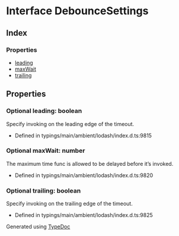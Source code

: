 # Interface DebounceSettings


## Index

### Properties
* [leading](_typings_main_ambient_lodash_index_d_._.debouncesettings.md#leading)
* [maxWait](_typings_main_ambient_lodash_index_d_._.debouncesettings.md#maxwait)
* [trailing](_typings_main_ambient_lodash_index_d_._.debouncesettings.md#trailing)

## Properties

### Optional leading: boolean
Specify invoking on the leading edge of the timeout.
* Defined in typings/main/ambient/lodash/index.d.ts:9815


### Optional maxWait: number
The maximum time func is allowed to be delayed before it’s invoked.
* Defined in typings/main/ambient/lodash/index.d.ts:9820


### Optional trailing: boolean
Specify invoking on the trailing edge of the timeout.
* Defined in typings/main/ambient/lodash/index.d.ts:9825



Generated using [TypeDoc](http://typedoc.io)
